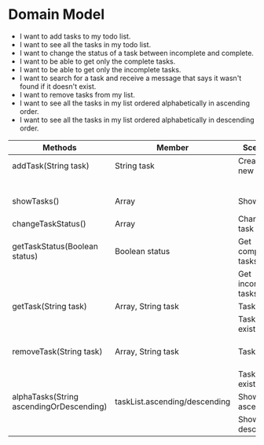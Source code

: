 # Domain Model

- I want to add tasks to my todo list.
- I want to see all the tasks in my todo list.
- I want to change the status of a task between incomplete and complete.
- I want to be able to get only the complete tasks.
- I want to be able to get only the incomplete tasks.
- I want to search for a task and receive a message that says it wasn't found if it doesn't exist.
- I want to remove tasks from my list.
- I want to see all the tasks in my list ordered alphabetically in ascending order.
- I want to see all the tasks in my list ordered alphabetically in descending order.

| Methods                                   | Member                        | Scenario               | Return                    |
|-------------------------------------------|-------------------------------|------------------------|---------------------------|
| addTask(String task)                      | String task                   | Create a new task      | True                      |
|                                           |                               |                        | False                     |
| showTasks()                               | Array<taskList>               | Show tasks             | List taskList             |
| changeTaskStatus()                        | Array<taskList>               | Change task status     | String task               |
| getTaskStatus(Boolean status)             | Boolean status                | Get complete tasks     | List completed tasks      |
|                                           |                               | Get incomplete tasks   | List incomplete tasks     |
| getTask(String task)                      | Array<taskList>, String task  | Task exists            | String task               |
|                                           |                               | Task non existing      | String Information        |
| removeTask(String task)                   | Array<taskList>, String task  | Task exists            | String task + Information |
|                                           |                               | Task non existing      | String Information        |
| alphaTasks(String ascendingOrDescending)  | taskList.ascending/descending | Show tasks ascending   | List ascending            |
|                                           |                               | Show task descending   | List descending           |

